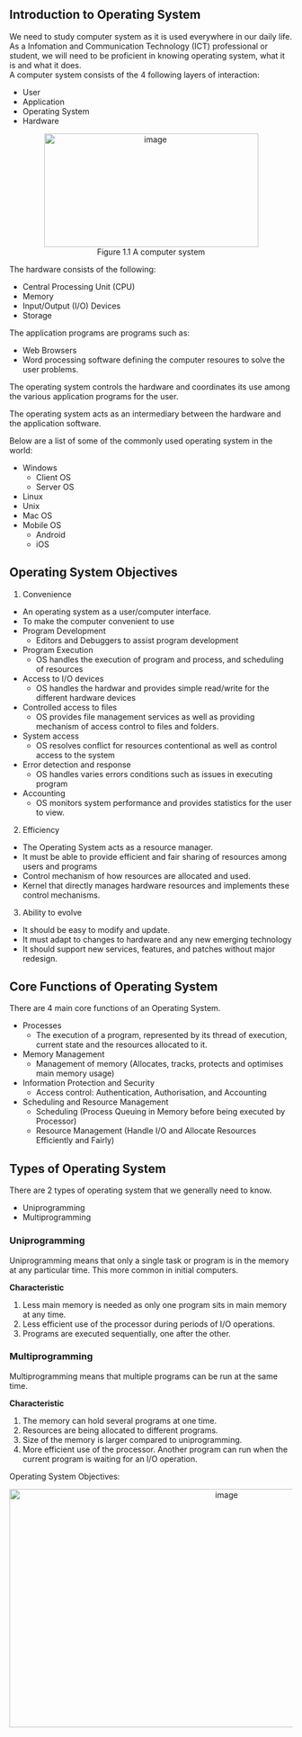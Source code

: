 ## Introduction to Operating System
We need to study computer system as it is used everywhere in our daily life. As a Infomation and Communication Technology (ICT) professional or student, we will need to be proficient in knowing operating system, what it is and what it does. <br>
A computer system consists of the 4 following layers of interaction:
- User
- Application
- Operating System
- Hardware
<p align="center">
  <img width="381" height="202" alt="image" src="https://github.com/user-attachments/assets/fb87f66c-c43f-446b-8400-3a089375aaf2" /> <br> Figure 1.1 A computer system
</p>

The hardware consists of the following:
- Central Processing Unit (CPU)
- Memory
- Input/Output (I/O) Devices
- Storage

The application programs are programs such as:
- Web Browsers
- Word processing software defining the computer resoures to solve the user problems.

The operating system controls the hardware and coordinates its use among the various application programs for the user. <br>

The operating system acts as an intermediary between the hardware and the application software.

Below are a list of some of the commonly used operating system in the world:
- Windows
  - Client OS
  - Server OS
- Linux
- Unix
- Mac OS
- Mobile OS
  - Android
  - iOS

## Operating System Objectives
1. Convenience
  - An operating system as a user/computer interface.
  - To make the computer convenient to use
  - Program Development
    - Editors and Debuggers to assist program development
  - Program Execution
    - OS handles the execution of program and process, and scheduling of resources
  - Access to I/O devices
    - OS handles the hardwar and provides simple read/write for the different hardware devices
  - Controlled access to files
    - OS provides file management services as well as providing mechanism of access control to files and folders.
  - System access
    - OS resolves conflict for resources contentional as well as control access to the system
  - Error detection and response
    - OS handles varies errors conditions such as issues in executing program
  - Accounting
    - OS monitors system performance and provides statistics for the user to view. 
2. Efficiency
  - The Operating System acts as a resource manager.
  - It must be able to provide efficient and fair sharing of resources among users and programs
  - Control mechanism of how resources are allocated and used.
  - Kernel that directly manages hardware resources and implements these control mechanisms. 
3. Ability to evolve
  - It should be easy to modify and update.
  - It must adapt to changes to hardware and any new emerging technology
  - It should support new services, features, and patches without major redesign.

## Core Functions of Operating System
There are 4 main core functions of an Operating System.
- Processes
  - The execution of a program, represented by its thread of execution, current state and the resources allocated to it.
- Memory Management
  - Management of memory (Allocates, tracks, protects and optimises main memory usage)
- Information Protection and Security
  - Access control: Authentication, Authorisation, and Accounting
- Scheduling and Resource Management
  - Scheduling (Process Queuing in Memory before being executed by Processor)
  - Resource Management (Handle I/O and Allocate Resources Efficiently and Fairly)

## Types of Operating System
There are 2 types of operating system that we generally need to know.
- Uniprogramming
- Multiprogramming

### Uniprogramming
Uniprogramming means that only a single task or program is in the memory at any particular time. This more common in initial computers. 

**Characteristic**
1. Less main memory is needed as only one program sits in main memory at any time.
2. Less efficient use of the processor during periods of I/O operations.
3. Programs are executed sequentially, one after the other.

### Multiprogramming
Multiprogramming means that multiple programs can be run at the same time. 

**Characteristic**
1. The memory can hold several programs at one time.
2. Resources are being allocated to different programs.
3. Size of the memory is larger compared to uniprogramming.
4. More efficient use of the processor. Another program can run when the current program is waiting for an I/O operation. 

Operating System Objectives:
<p align="center">
  <img width="757" height="424" alt="image" src="https://github.com/user-attachments/assets/3f53c6f2-2581-4d77-be02-afb166e455a8" />
</p>











